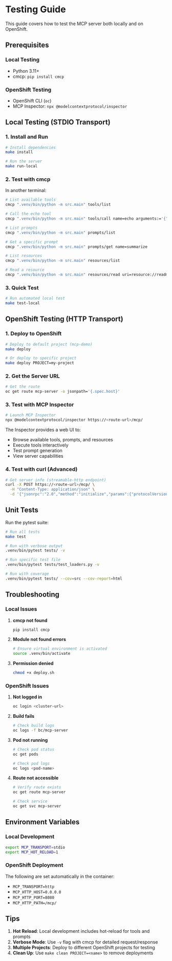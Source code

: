 # Testing Guide

This guide covers how to test the MCP server both locally and on OpenShift.

## Prerequisites

### Local Testing
- Python 3.11+
- cmcp: `pip install cmcp`

### OpenShift Testing
- OpenShift CLI (`oc`)
- MCP Inspector: `npx @modelcontextprotocol/inspector`

## Local Testing (STDIO Transport)

### 1. Install and Run

```bash
# Install dependencies
make install

# Run the server
make run-local
```

### 2. Test with cmcp

In another terminal:

```bash
# List available tools
cmcp ".venv/bin/python -m src.main" tools/list

# Call the echo tool
cmcp ".venv/bin/python -m src.main" tools/call name=echo arguments:='{"message":"Hello MCP"}'

# List prompts
cmcp ".venv/bin/python -m src.main" prompts/list

# Get a specific prompt
cmcp ".venv/bin/python -m src.main" prompts/get name=summarize

# List resources
cmcp ".venv/bin/python -m src.main" resources/list

# Read a resource
cmcp ".venv/bin/python -m src.main" resources/read uri=resource://readme-snippet
```

### 3. Quick Test

```bash
# Run automated local test
make test-local
```

## OpenShift Testing (HTTP Transport)

### 1. Deploy to OpenShift

```bash
# Deploy to default project (mcp-demo)
make deploy

# Or deploy to specific project
make deploy PROJECT=my-project
```

### 2. Get the Server URL

```bash
# Get the route
oc get route mcp-server -o jsonpath='{.spec.host}'
```

### 3. Test with MCP Inspector

```bash
# Launch MCP Inspector
npx @modelcontextprotocol/inspector https://<route-url>/mcp/
```

The Inspector provides a web UI to:
- Browse available tools, prompts, and resources
- Execute tools interactively
- Test prompt generation
- View server capabilities

### 4. Test with curl (Advanced)

```bash
# Get server info (streamable-http endpoint)
curl -X POST https://<route-url>/mcp/ \
  -H "Content-Type: application/json" \
  -d '{"jsonrpc":"2.0","method":"initialize","params":{"protocolVersion":"1.0.0","capabilities":{},"clientInfo":{"name":"test","version":"1.0.0"}},"id":1}'
```

## Unit Tests

Run the pytest suite:

```bash
# Run all tests
make test

# Run with verbose output
.venv/bin/pytest tests/ -v

# Run specific test file
.venv/bin/pytest tests/test_loaders.py -v

# Run with coverage
.venv/bin/pytest tests/ --cov=src --cov-report=html
```

## Troubleshooting

### Local Issues

1. **cmcp not found**
   ```bash
   pip install cmcp
   ```

2. **Module not found errors**
   ```bash
   # Ensure virtual environment is activated
   source .venv/bin/activate
   ```

3. **Permission denied**
   ```bash
   chmod +x deploy.sh
   ```

### OpenShift Issues

1. **Not logged in**
   ```bash
   oc login <cluster-url>
   ```

2. **Build fails**
   ```bash
   # Check build logs
   oc logs -f bc/mcp-server
   ```

3. **Pod not running**
   ```bash
   # Check pod status
   oc get pods
   
   # Check pod logs
   oc logs <pod-name>
   ```

4. **Route not accessible**
   ```bash
   # Verify route exists
   oc get route mcp-server
   
   # Check service
   oc get svc mcp-server
   ```

## Environment Variables

### Local Development
```bash
export MCP_TRANSPORT=stdio
export MCP_HOT_RELOAD=1
```

### OpenShift Deployment
The following are set automatically in the container:
- `MCP_TRANSPORT=http`
- `MCP_HTTP_HOST=0.0.0.0`
- `MCP_HTTP_PORT=8080`
- `MCP_HTTP_PATH=/mcp/`

## Tips

1. **Hot Reload**: Local development includes hot-reload for tools and prompts
2. **Verbose Mode**: Use `-v` flag with cmcp for detailed request/response
3. **Multiple Projects**: Deploy to different OpenShift projects for testing
4. **Clean Up**: Use `make clean PROJECT=<name>` to remove deployments